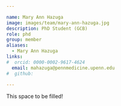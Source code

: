 ```yaml
---

name: Mary Ann Hazuga
image: images/team/mary-ann-hazuga.jpg
description: PhD Student (GCB)
role: phd
group: member
aliases:
  - Mary Ann Hazuga
links:
#  orcid: 0000-0002-9617-4624
  email: mahazuga@pennmedicine.upenn.edu
#  github: 
 
---
```


This space to be filled!
